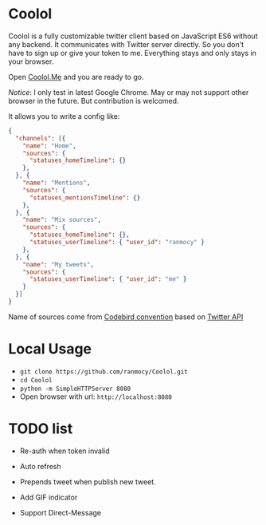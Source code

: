 # Coolol

Coolol is a fully customizable twitter client based on JavaScript ES6 without any backend. It communicates with Twitter server directly. So you don't have to sign up or give your token to me. Everything stays and only stays in your browser.

Open [Coolol.Me](http://coolol.me) and you are ready to go.

*Notice*: I only test in latest Google Chrome. May or may not support other browser in the future. But contribution is welcomed.

It allows you to write a config like:

```json
{
  "channels": [{
    "name": "Home",
    "sources": {
      "statuses_homeTimeline": {}
    },
  }, {
    "name": "Mentions",
    "sources": {
      "statuses_mentionsTimeline": {}
    },
  }, {
    "name": "Mix sources",
    "sources": {
      "statuses_homeTimeline": {},
      "statuses_userTimeline": { "user_id": "ranmocy" }
    },
  }, {
    "name": "My tweets",
    "sources": {
      "statuses_userTimeline": { "user_id": "me" }
    }
  }]
}
```

Name of sources come from [Codebird convention][codebirdMapping] based on [Twitter API][twitterApi]


# Local Usage

* `git clone https://github.com/ranmocy/Coolol.git`
* `cd Coolol`
* `python -m SimpleHTTPServer 8080`
* Open browser with url: `http://localhost:8080`


# TODO list

* Re-auth when token invalid
* Auto refresh
* Prepends tweet when publish new tweet.
* Add GIF indicator
* Support Direct-Message

   [codebirdMapping]: https://github.com/jublonet/codebird-js#mapping-api-methods-to-codebird-function-calls (Codebird API Mapping)
   [twitterApi]: https://dev.twitter.com/rest/public (Twitter REST API)
